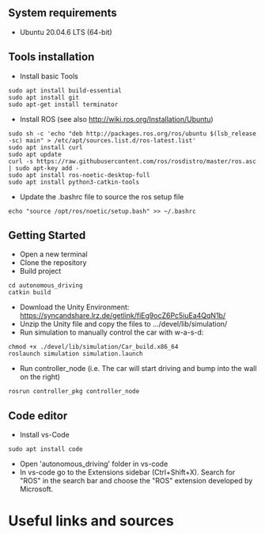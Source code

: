 ## System requirements
- Ubuntu 20.04.6 LTS (64-bit)

## Tools installation
- Install basic Tools
```
sudo apt install build-essential
sudo apt install git
sudo apt-get install terminator
```
- Install ROS (see also http://wiki.ros.org/Installation/Ubuntu)
```
sudo sh -c 'echo "deb http://packages.ros.org/ros/ubuntu $(lsb_release -sc) main" > /etc/apt/sources.list.d/ros-latest.list'
sudo apt install curl
sudo apt update
curl -s https://raw.githubusercontent.com/ros/rosdistro/master/ros.asc | sudo apt-key add -
sudo apt install ros-noetic-desktop-full
sudo apt install python3-catkin-tools
```
- Update the .bashrc file to source the ros setup file
```
echo "source /opt/ros/noetic/setup.bash" >> ~/.bashrc
```

## Getting Started
- Open a new terminal
- Clone the repository
- Build project
```
cd autonomous_driving
catkin build
```
- Download the Unity Environment: https://syncandshare.lrz.de/getlink/fiEg9ocZ6Pc5iuEa4QqN1b/
- Unzip the Unity file and copy the files to .../devel/lib/simulation/
- Run simulation to manually control the car with w-a-s-d:
```
chmod +x ./devel/lib/simulation/Car_build.x86_64
roslaunch simulation simulation.launch
```
- Run controller_node (i.e. The car will start driving and bump into the wall on the right) 
```
rosrun controller_pkg controller_node
```

## Code editor 
- Install vs-Code
```
sudo apt install code
```
- Open 'autonomous_driving' folder in vs-code
- In vs-code go to the Extensions sidebar (Ctrl+Shift+X). Search for "ROS" in the search bar and choose the "ROS" extension developed by Microsoft.

# Useful links and sources
